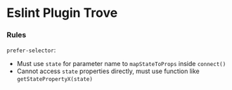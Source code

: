 Eslint Plugin Trove
===================

### Rules

`prefer-selector`:
* Must use `state` for parameter name to `mapStateToProps` inside `connect()`
* Cannot access `state` properties directly, must use function like `getStatePropertyX(state)`

